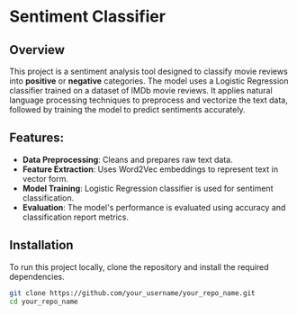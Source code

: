 # Sentiment Classifier

## Overview
This project is a sentiment analysis tool designed to classify movie reviews into **positive** or **negative** categories. The model uses a Logistic Regression classifier trained on a dataset of IMDb movie reviews. It applies natural language processing techniques to preprocess and vectorize the text data, followed by training the model to predict sentiments accurately.

## Features:
- **Data Preprocessing**: Cleans and prepares raw text data.
- **Feature Extraction**: Uses Word2Vec embeddings to represent text in vector form.
- **Model Training**: Logistic Regression classifier is used for sentiment classification.
- **Evaluation**: The model's performance is evaluated using accuracy and classification report metrics.

## Installation

To run this project locally, clone the repository and install the required dependencies.

```bash
git clone https://github.com/your_username/your_repo_name.git
cd your_repo_name
